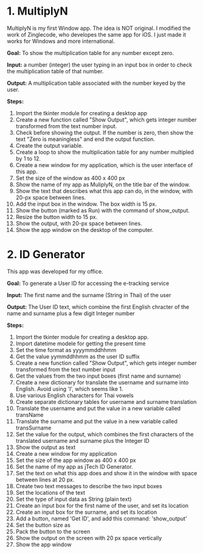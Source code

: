 # 1. MultiplyN
MultiplyN is my first Window app. The idea is NOT original. I modified the work of Zinglecode, who developes the same app for iOS. I just made it works for Windows and more international.

__Goal:__ To show the multiplication table for any number except zero.

__Input:__ a number (integer) the user typing in an input box in order to check the multiplication table of that number.

__Output:__ A multiplication table associated with the number keyed by the user.

__Steps:__

1. Import the tkinter module for creating a desktop app
2. Create a new function called "Show Output", which gets integer number transformed from the text number input.
3. Check before showing the output. If the number is zero, then show the text "Zero is meaningless" and end the output function.
4. Create the output variable.
5. Create a loop to show the multiplication table for any number multipled by 1 to 12.
6. Create a new window for my application, which is the user interface of this app.
7. Set the size of the window as 400 x 400 px
8. Show the name of my app as MuliplyN, on the title bar of the window.
9. Show the text that describes what this app can do, in the window, with 20-px space between lines.
10. Add the input box in the window. The box width is 15 px.
11. Show the button (marked as Run) with the command of show_output.
12. Resize the button width to 15 px.
13. Show the output, with 20-px space between lines.
14. Show the app window on the desktop of the computer.

# 2. ID Generator
This app was developed for my office.

__Goal:__ To generate a User ID for accessing the e-tracking service

__Input:__ The first name and the surname (String in Thai) of the user

__Output:__ The User ID text, which combine the first English chracter of the name and surname plus a few digit Integer number 

__Steps:__

1. Import the tkinter module for creating a desktop app.
2. Import datetime modele for getting the present time
3. Set the time format as yyyymmddhhmm
4. Get the value yymmddhhmm as the user ID suffix
5. Create a new function called "Show Output", which gets integer number transformed from the text number input
6. Get the values from the two input boxes (first name and surname)
7. Create a new dictionary for translate the username and surname into English. Avoid using 'I', which seems like 1. 
8. Use various English characters for Thai vowels
9. Create separate dictionary tables for username and surname translation
10. Translate the username and put the value in a new variable called transName
11. Translate the surname and put the value in a new variable called transSurname
12. Set the value for the output, which combines the first characters of the translated username and surname plus the Integer ID
13. Show the output as text
14. Create a new window for my application
15. Set the size of the app window as 400 x 400 px
16. Set the name of my app as jTech ID Generator.
17. Set the text on what this app does and show it in the window with space between lines at 20 px.
18. Create two text messages to describe the two input boxes
19. Set the locations of the text
20. Set the type of input data as String (plain text)
21. Create an input box for the first name of the user, and set its location
22. Create an input box for the surname, and set its location
23. Add a button, named 'Get ID', and add this command: 'show_output'
24. Set the button size as
25. Pack the button to the screen
26. Show the output on the screen with 20 px space vertically
27. Show the app window
